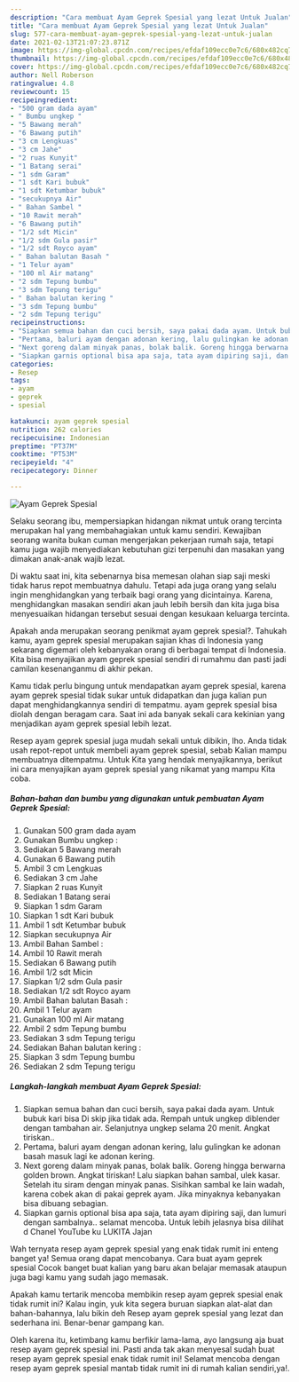 ```yaml
---
description: "Cara membuat Ayam Geprek Spesial yang lezat Untuk Jualan"
title: "Cara membuat Ayam Geprek Spesial yang lezat Untuk Jualan"
slug: 577-cara-membuat-ayam-geprek-spesial-yang-lezat-untuk-jualan
date: 2021-02-13T21:07:23.871Z
image: https://img-global.cpcdn.com/recipes/efdaf109ecc0e7c6/680x482cq70/ayam-geprek-spesial-foto-resep-utama.jpg
thumbnail: https://img-global.cpcdn.com/recipes/efdaf109ecc0e7c6/680x482cq70/ayam-geprek-spesial-foto-resep-utama.jpg
cover: https://img-global.cpcdn.com/recipes/efdaf109ecc0e7c6/680x482cq70/ayam-geprek-spesial-foto-resep-utama.jpg
author: Nell Roberson
ratingvalue: 4.8
reviewcount: 15
recipeingredient:
- "500 gram dada ayam"
- " Bumbu ungkep "
- "5 Bawang merah"
- "6 Bawang putih"
- "3 cm Lengkuas"
- "3 cm Jahe"
- "2 ruas Kunyit"
- "1 Batang serai"
- "1 sdm Garam"
- "1 sdt Kari bubuk"
- "1 sdt Ketumbar bubuk"
- "secukupnya Air"
- " Bahan Sambel "
- "10 Rawit merah"
- "6 Bawang putih"
- "1/2 sdt Micin"
- "1/2 sdm Gula pasir"
- "1/2 sdt Royco ayam"
- " Bahan balutan Basah "
- "1 Telur ayam"
- "100 ml Air matang"
- "2 sdm Tepung bumbu"
- "3 sdm Tepung terigu"
- " Bahan balutan kering "
- "3 sdm Tepung bumbu"
- "2 sdm Tepung terigu"
recipeinstructions:
- "Siapkan semua bahan dan cuci bersih, saya pakai dada ayam. Untuk bubuk kari bisa Di skip jika tidak ada. Rempah untuk ungkep diblender dengan tambahan air. Selanjutnya ungkep selama 20 menit. Angkat tiriskan.."
- "Pertama, baluri ayam dengan adonan kering, lalu gulingkan ke adonan basah masuk lagi ke adonan kering."
- "Next goreng dalam minyak panas, bolak balik. Goreng hingga berwarna golden brown. Angkat tiriskan! Lalu siapkan bahan sambal, ulek kasar. Setelah itu siram dengan minyak panas. Sisihkan sambal ke lain wadah, karena cobek akan di pakai geprek ayam. Jika minyaknya kebanyakan bisa dibuang sebagian."
- "Siapkan garnis optional bisa apa saja, tata ayam dipiring saji, dan lumuri dengan sambalnya.. selamat mencoba. Untuk lebih jelasnya bisa dilihat d Chanel YouTube ku LUKITA Jajan"
categories:
- Resep
tags:
- ayam
- geprek
- spesial

katakunci: ayam geprek spesial 
nutrition: 262 calories
recipecuisine: Indonesian
preptime: "PT37M"
cooktime: "PT53M"
recipeyield: "4"
recipecategory: Dinner

---
```



![Ayam Geprek Spesial](https://img-global.cpcdn.com/recipes/efdaf109ecc0e7c6/680x482cq70/ayam-geprek-spesial-foto-resep-utama.jpg)

Selaku seorang ibu, mempersiapkan hidangan nikmat untuk orang tercinta merupakan hal yang membahagiakan untuk kamu sendiri. Kewajiban seorang  wanita bukan cuman mengerjakan pekerjaan rumah saja, tetapi kamu juga wajib menyediakan kebutuhan gizi terpenuhi dan masakan yang dimakan anak-anak wajib lezat.

Di waktu  saat ini, kita sebenarnya bisa memesan olahan siap saji meski tidak harus repot membuatnya dahulu. Tetapi ada juga orang yang selalu ingin menghidangkan yang terbaik bagi orang yang dicintainya. Karena, menghidangkan masakan sendiri akan jauh lebih bersih dan kita juga bisa menyesuaikan hidangan tersebut sesuai dengan kesukaan keluarga tercinta. 



Apakah anda merupakan seorang penikmat ayam geprek spesial?. Tahukah kamu, ayam geprek spesial merupakan sajian khas di Indonesia yang sekarang digemari oleh kebanyakan orang di berbagai tempat di Indonesia. Kita bisa menyajikan ayam geprek spesial sendiri di rumahmu dan pasti jadi camilan kesenanganmu di akhir pekan.

Kamu tidak perlu bingung untuk mendapatkan ayam geprek spesial, karena ayam geprek spesial tidak sukar untuk didapatkan dan juga kalian pun dapat menghidangkannya sendiri di tempatmu. ayam geprek spesial bisa diolah dengan beragam cara. Saat ini ada banyak sekali cara kekinian yang menjadikan ayam geprek spesial lebih lezat.

Resep ayam geprek spesial juga mudah sekali untuk dibikin, lho. Anda tidak usah repot-repot untuk membeli ayam geprek spesial, sebab Kalian mampu membuatnya ditempatmu. Untuk Kita yang hendak menyajikannya, berikut ini cara menyajikan ayam geprek spesial yang nikamat yang mampu Kita coba.

<!--inarticleads1-->

##### Bahan-bahan dan bumbu yang digunakan untuk pembuatan Ayam Geprek Spesial:

1. Gunakan 500 gram dada ayam
1. Gunakan  Bumbu ungkep :
1. Sediakan 5 Bawang merah
1. Gunakan 6 Bawang putih
1. Ambil 3 cm Lengkuas
1. Sediakan 3 cm Jahe
1. Siapkan 2 ruas Kunyit
1. Sediakan 1 Batang serai
1. Siapkan 1 sdm Garam
1. Siapkan 1 sdt Kari bubuk
1. Ambil 1 sdt Ketumbar bubuk
1. Siapkan secukupnya Air
1. Ambil  Bahan Sambel :
1. Ambil 10 Rawit merah
1. Sediakan 6 Bawang putih
1. Ambil 1/2 sdt Micin
1. Siapkan 1/2 sdm Gula pasir
1. Sediakan 1/2 sdt Royco ayam
1. Ambil  Bahan balutan Basah :
1. Ambil 1 Telur ayam
1. Gunakan 100 ml Air matang
1. Ambil 2 sdm Tepung bumbu
1. Sediakan 3 sdm Tepung terigu
1. Sediakan  Bahan balutan kering :
1. Siapkan 3 sdm Tepung bumbu
1. Sediakan 2 sdm Tepung terigu




<!--inarticleads2-->

##### Langkah-langkah membuat Ayam Geprek Spesial:

1. Siapkan semua bahan dan cuci bersih, saya pakai dada ayam. Untuk bubuk kari bisa Di skip jika tidak ada. Rempah untuk ungkep diblender dengan tambahan air. Selanjutnya ungkep selama 20 menit. Angkat tiriskan..
1. Pertama, baluri ayam dengan adonan kering, lalu gulingkan ke adonan basah masuk lagi ke adonan kering.
1. Next goreng dalam minyak panas, bolak balik. Goreng hingga berwarna golden brown. Angkat tiriskan! Lalu siapkan bahan sambal, ulek kasar. Setelah itu siram dengan minyak panas. Sisihkan sambal ke lain wadah, karena cobek akan di pakai geprek ayam. Jika minyaknya kebanyakan bisa dibuang sebagian.
1. Siapkan garnis optional bisa apa saja, tata ayam dipiring saji, dan lumuri dengan sambalnya.. selamat mencoba. Untuk lebih jelasnya bisa dilihat d Chanel YouTube ku LUKITA Jajan




Wah ternyata resep ayam geprek spesial yang enak tidak rumit ini enteng banget ya! Semua orang dapat mencobanya. Cara buat ayam geprek spesial Cocok banget buat kalian yang baru akan belajar memasak ataupun juga bagi kamu yang sudah jago memasak.

Apakah kamu tertarik mencoba membikin resep ayam geprek spesial enak tidak rumit ini? Kalau ingin, yuk kita segera buruan siapkan alat-alat dan bahan-bahannya, lalu bikin deh Resep ayam geprek spesial yang lezat dan sederhana ini. Benar-benar gampang kan. 

Oleh karena itu, ketimbang kamu berfikir lama-lama, ayo langsung aja buat resep ayam geprek spesial ini. Pasti anda tak akan menyesal sudah buat resep ayam geprek spesial enak tidak rumit ini! Selamat mencoba dengan resep ayam geprek spesial mantab tidak rumit ini di rumah kalian sendiri,ya!.

